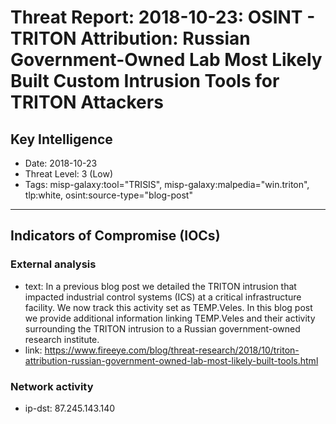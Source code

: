 # Threat Report: 2018-10-23: OSINT - TRITON Attribution: Russian Government-Owned Lab Most Likely Built Custom Intrusion Tools for TRITON Attackers


## Key Intelligence
* Date: 2018-10-23
* Threat Level: 3 (Low)
* Tags: misp-galaxy:tool="TRISIS", misp-galaxy:malpedia="win.triton", tlp:white, osint:source-type="blog-post"

---

## Indicators of Compromise (IOCs)
### External analysis
* text: In a previous blog post we detailed the TRITON intrusion that impacted industrial control systems (ICS) at a critical infrastructure facility. We now track this activity set as TEMP.Veles. In this blog post we provide additional information linking TEMP.Veles and their activity surrounding the TRITON intrusion to a Russian government-owned research institute.
* link: https://www.fireeye.com/blog/threat-research/2018/10/triton-attribution-russian-government-owned-lab-most-likely-built-tools.html

### Network activity
* ip-dst: 87.245.143.140
